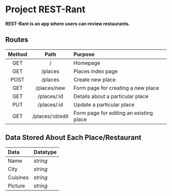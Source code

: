 # Project REST-Rant

**REST-Rant is an app where users can review restaurants.**

## Routes

| Method        | Path             | Purpose                                 |
| :---:         | :---:            | :---                                    |
| GET           | /                | Homepage                                |
| GET           | /places          | Places index page                       |
| POST          | /places          | Create new place                        |
| GET           | /places/new      | Form page for creating a new place      |
| GET           | /places/:id      | Details about a particular place        |
| PUT           | /places/:id      | Update a particular place               |
| GET           | /places/:id/edit | Form page for editing an existing place |

## Data Stored About Each Place/Restaurant

| Data     | Datatype |
| :---     | :---     |
| Name     | *string* |
| City     | *string* |
| Cuisines | *string* |
| Picture  | *string* |